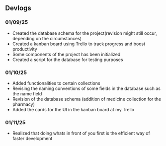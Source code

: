 <h2>Devlogs</h2>
<h3>01/09/25</h3>
<ul>
    <li>Created the database schema for the project(revision might still occur, depending on the circumstances)</li>
    <li>Created a kanban board using Trello to track progress and boost productivity</li>
    <li>Some components of the project has been initialized</li>
    <li>Created a script for the database for testing purposes</li>
</ul>
<h3>01/10/25</h3>
<ul>
    <li>Added functionalities to certain collections</li>
    <li>Revising the naming conventions of some fields in the database such as the name field</li>
    <li>Revision of the database schema (addition of medicine collection for the pharmacy)</li>
    <li>Added the cards for the UI in the kanban board at my Trello</li>
</ul>
<h3>01/11/25</h3>
<ul>
    <li>Realized that doing whats in front of you first is the efficient way of faster development</li>
</ul>
